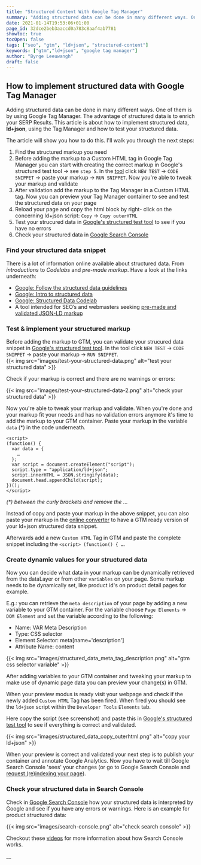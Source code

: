 ```yaml
---
title: "Structured Content With Google Tag Manager"
summary: "Adding structured data can be done in many different ways. One of them is by using Google Tag Manager. The advantage of structured data is to enrich your SERP Results. This article is about how to implement structured data, **ld+json**, using the Tag Manager and how to test your structured data."
date: 2021-01-14T19:53:06+01:00
page_id: 32dce2beb3aaccd0a783c8aaf4ab7781
showtoc: true
tocOpen: false
tags: ["seo", "gtm", "ld+json", "structured-content"]
keywords: ["gtm","ld+json", "google tag manager"]
author: "Byrge Leeuwangh"
draft: false
---
```


## How to implement structured data with Google Tag Manager

Adding structured data can be done in many different ways. One of them is by using Google Tag Manager. The advantage of structured data is to enrich your SERP Results. This article is about how to implement structured data, **ld+json**, using the Tag Manager and how to test your structured data.

The article will show you how to do this. I'll walk you through the next steps:

1. Find the structured markup you need
2. Before adding the markup to a Custom HTML tag in Google Tag Manager you can start with creating the correct markup in Google's structured test tool → see `step 5`. In the [tool](https://search.google.com/structured-data/testing-tool) click `NEW TEST` → `CODE SNIPPET` → paste your markup → `RUN SNIPPET`. Now you're able to tweak your markup and validate
3. After validation add the markup to the Tag Manager in a Custom HTML tag. Now you can preview your Tag Manager container to see and test the structured data on your page
4. Reload your page and copy the html block by right- click on the concerning ld+json script: `Copy` → `Copy outerHTML`
5. Test your strucured data in [Google's structured test tool](https://search.google.com/structured-data/testing-tool) to see if you have no errors
6. Check your structured data in [Google Search Console](https://search.google.com/search-console)

### Find your structured data snippet

There is a lot of information online available about structured data. From *introductions* to *Codelabs* and *pre-made markup*. Have a look at the links underneath:

* [Google: Follow the structured data guidelines](https://developers.google.com/search/docs/guides/sd-policies)
* [Google: Intro to structured data](https://developers.google.com/search/docs/guides/intro-structured-data)
* [Google: Structured Data Codelab](https://codelabs.developers.google.com/codelabs/structured-data/index.html)
* A tool intended for SEO’s and webmasters seeking [pre-made and validated JSON-LD markup](https://jsonld.com/)


### Test & implement your structured markup

Before adding the markup to GTM, you can validate your strucured data snippet in [Google's structured test tool](https://search.google.com/structured-data/testing-tool). In the tool click `NEW TEST` → `CODE SNIPPET` → paste your markup → `RUN SNIPPET`.  
{{< img src="images/test-your-structured-data.png" alt="test your structured data" >}}


Check if your markup is correct and there are no warnings or errors:     

{{< img src="images/test-your-structured-data-2.png" alt="check your structured data" >}}


Now you're able to tweak your markup and validate. When you're done and your markup fit your needs and has no validation errors anymore it's time to add the markup to your GTM container. Paste your markup in the variable `data` (*) in the code underneath.  

```
<script>
(function() {
  var data = {
	…
  };
  var script = document.createElement("script");
  script.type = "application/ld+json";
  script.innerHTML = JSON.stringify(data);
  document.head.appendChild(script);
})();
</script>
```

*(\*) between the curly brackets and remove the …*

Instead of copy and paste your markup in the above snippet, you can also paste your markup in the [online converter](https://saijogeorge.com/json-ld-schema-generator/tag-manager-fix/) to have a GTM ready version of your ld+json structured data snippet.

Afterwards add a new `Custom HTML` Tag in GTM and paste the complete snippet including the `<script> (function() { …`.

### Create dynamic values for your structured data
Now you can decide what data in your markup can be dynamically retrieved from the dataLayer or from other `variables` on your page. Some markup needs to be dynamically set, like product id's on product detail pages for example.  

E.g.: you can retrieve the `meta description` of your page by adding a new variable to your GTM container. For the variable choose `Page Elements` → `DOM Element` and set the variable according to the following:

* Name: VAR Meta Description
* Type: CSS selector
* Element Selector: meta[name='description']
* Attribute Name: content

{{< img src="images/structured_data_meta_tag_description.png" alt="gtm css selector variable" >}}

After adding variables to your GTM container and tweaking your markup to make use of dynamic page data you can preview your change(s) in GTM.  

When your preview modus is ready visit your webpage and check if the newly added `Custom HTML` Tag has been fired. When fired you should see the `ld+json` script within the `Developer Tools` `Elements` tab.  

Here copy the script (see screenshot) and paste this in [Google's structured test tool](https://search.google.com/structured-data/testing-tool) to see if everything is correct and validated.
 
{{< img src="images/structured_data_copy_outerhtml.png" alt="copy your ld+json" >}}


When your preview is correct and validated your next step is to publish your container and annotate Google Analytics. Now you have to wait till Google Search Console 'sees' your changes (or go to Google Search Console and [request (re)indexing your page](https://support.google.com/webmasters/answer/9012289?hl=en)).

### Check your structured data in Search Console
Check in [Google Search Console](https://search.google.com/search-console) how your structured data is interpreted by Google and see if you have any errors or warnings. Here is an example for product structured data:    

{{< img src="images/search-console.png" alt="check search console" >}}


Checkout these [videos](https://www.youtube.com/watch?v=ONr5Z7VhNFI) for more information about how Search Console works.


__